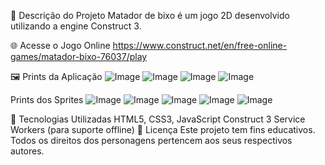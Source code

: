 📘 Descrição do Projeto
Matador de bixo é um jogo 2D desenvolvido utilizando a engine Construct 3.

🌐 Acesse o Jogo Online
https://www.construct.net/en/free-online-games/matador-bixo-76037/play


🖼 Prints da Aplicação
![Image](https://github.com/user-attachments/assets/751076f8-4141-48bc-91c4-57617164b0d2)
![Image](https://github.com/user-attachments/assets/6885134f-db23-433f-ab30-3cb985bbb270)
![Image](https://github.com/user-attachments/assets/33ee01ef-044b-4a93-b40e-14febcb0dc49)
![Image](https://github.com/user-attachments/assets/6072e999-b5e1-4e16-93c9-45a43a3fa167)


Prints dos Sprites
![Image](https://github.com/user-attachments/assets/097221d0-c192-4de7-86cb-80910927f207)
![Image](https://github.com/user-attachments/assets/e7532a85-3c84-43ba-ac1f-1b2e6a3ab74f)
![Image](https://github.com/user-attachments/assets/fa7f000a-2c2b-45fb-9b94-61d30c9d1a90)
![Image](https://github.com/user-attachments/assets/099b6761-80bc-41a8-85df-5050386efc7e)
![Image](https://github.com/user-attachments/assets/d0401df7-8599-49ce-9cab-e9f22f0f5fb8)

🧩 Tecnologias Utilizadas
HTML5, CSS3, JavaScript
Construct 3
Service Workers (para suporte offline)
📄 Licença
Este projeto tem fins educativos. Todos os direitos dos personagens pertencem aos seus respectivos autores.
